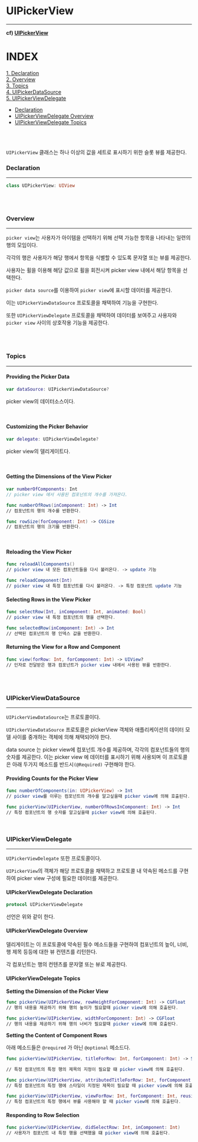 # UIPickerView
---

**cf) [UIPickerView](https://developer.apple.com/documentation/uikit/uipickerview)**

# INDEX

[1. Declaration](#Declaration)<br>
[2. Overview](#Overview)<br>
[3. Topics](#Topics)<br>
[4. UIPickerDataSource](#UIPickerViewDataSource)<br>
[5. UIPickerViewDelegate](#UIPickerViewDelegate)
-   [Declaration](#UIPickerViewDelegate-Declaration)
-   [UIPickerViewDelegate Overview](#UIPickerViewDelegate-Overview)
-   [UIPickerViewDelegate Topics](#UIPickerViewDelegate-Topics)

<br><br>

`UIPickerView` 클래스는 하나 이상의 값을 세트로 표시하기 위한 슬롯 뷰를 제공한다.

### Declaration
---

```swift
class UIPickerView: UIView
```

<br><br>

### Overview
---
`picker view`는 사용자가 아이템을 선택하기 위해 선택 가능한 항목을 나타내는 일련의 행의 모임이다.

각각의 행은 사용자가 해당 행에서 항목을 식별할 수 있도록 문자열 또는 뷰를 제공한다.

사용자는 휠을 이용해 해당 값으로 휠을 회전시켜 picker view 내에서 해당 항목을 선택한다.

`picker data source`를 이용하여 `picker view`에 표시할 데이터를 제공한다.

이는 `UIPickerViewDataSource` 프로토콜을 채택하여 기능을 구현한다.

또한 `UIPickerViewDelegate` 프로토콜을 채택하여 데이터를 보여주고 사용자와 `picker view` 사이의 상호작용 기능을 제공한다.

<br><br>

### Topics
---

#### Providing the Picker Data

```swift
var dataSource: UIPickerViewDataSource?
```

picker view의 데이터소스이다.

<br>

#### Customizing the Picker Behavior

```swift
var delegate: UIPickerViewDelegate?
```

picker view의 델리게이트다.

<br>

#### Getting the Dimensions of the View Picker

```swift
var numberOfComponents: Int
// picker view 에서 사용된 컴포넌트의 개수를 가져온다.

func numberOfRows(inComponent: Int) -> Int
// 컴포넌트의 행의 개수를 반환한다.

func rowSize(forComponent: Int) -> CGSize
// 컴포넌트의 행의 크기를 반환한다.
```
<br>

#### Reloading the View Picker

```swift
func reloadAllComponents()
// picker view 내 모든 컴포넌트들을 다시 불러온다. -> update 기능

func reloadComponent(Int)
// picker view 내 특정 컴포넌트를 다시 불러온다. -> 특정 컴포넌트 update 기능
```

#### Selecting Rows in the View Picker

```swift
func selectRow(Int, inComponent: Int, animated: Bool)
// picker view 내 특정 컴포넌트의 행을 선택한다.

func selectedRow(inComponent: Int) -> Int 
// 선택된 컴포넌트의 행 인덱스 값을 반환한다.
```

#### Returning the View for a Row and Component

```swift
func view(forRow: Int, forComponent: Int) -> UIView?
// 인자로 전달받은 행과 컴포넌트가 picker view 내에서 사용된 뷰를 반환한다.
```

<br> <br>

### UIPickerViewDataSource
---

`UIPickerViewDataSource`는 프로토콜이다.

`UIPickerViewDataSource` 프로토콜은 pickerView 객체와 애플리케이션의 데이터 모델 사이를 중개하는 객체에 의해 채택되어야 한다.

data source 는 picker view에 컴포넌트 개수를 제공하며, 각각의 컴포넌트들의 행의 숫자를 제공한다. 이는 picker view 에 데이터를 표시하기 위해 사용되며 이 프로토콜은 아래 두가지 메소드를 반드시`(@Required)` 구현해야 한다.

#### Providing Counts for the Picker View
```swift
func numberOfComponents(in: UIPickerView) -> Int
// picker view를 이루는 컴포넌트의 개수를 알고싶을때 picker view에 의해 호출된다.

func pickerView(UIPickerView, numberOfRowsInComponent: Int) -> Int
// 특정 컴포넌트의 행 숫자를 알고싶을때 picker view에 의해 호출된다.
```

<br> 

### UIPickerViewDelegate
---

`UIPickerViewDelegate` 또한 프로토콜이다.

`UIPickerView`의 객체가 해당 프로토콜을 채택하고 프로토콜 내 약속된 메소드를 구현하여 picker view 구성에 필요한 데이터를 제공한다.


#### UIPickerViewDelegate Declaration

```swift
protocol UIPickerViewDelegate
```

선언은 위와 같이 한다.
<br>

#### UIPickerViewDelegate Overview

델리게이트는 이 프로토콜에 약속된 필수 메소드들을 구현하여 컴포넌트의 높이, 너비, 행 제목 등등에 대한 뷰 컨텐츠를 리턴한다.

각 컴포넌트는 행의 컨텐츠를 문자열 또는 뷰로 제공한다.
<br>

#### UIPickerViewDelegate Topics

**Setting the Dimension of the Picker View**

```swift
func pickerView(UIPickerView, rowHeightForComponent: Int) -> CGFloat
// 행의 내용을 제공하기 위해 행의 높이가 필요할때 picker view에 의해 호출된다.

func pickerView(UIPickerView, widthForComponent: Int) -> CGFloat
// 행의 내용을 제공하기 위해 행의 너비가 필요할때 picker view에 의해 호출된다.
```

**Setting the Content of Component Rows**

아래 메소드들은 `@required` 가 아닌 `@optional` 메소드다.

```swift
func pickerView(UIPickerView, titleForRow: Int, forComponent: Int) -> String?

// 특정 컴포넌트의 특정 행의 제목의 지정이 필요할 떄 picker view에 의해 호출된다.

func pickerView(UIPickerView, attributedTitleForRow: Int, forComponent: Int) -> NSAttributedString?
// 특정 컴포넌트의 특정 행에 스타일이 지정된 제목이 필요할 때 picker view에 의해 호출된다.

func pickerView(UIPickerView, viewForRow: Int, forComponent: Int, reusing: UIView?) -> UIView
// 특정 컴포넌트의 특정 행에서 뷰를 사용해야 할 때 picker view에 의해 호출된다.
```

#### Responding to Row Selection
```swift
func pickerView(UIPickerView, didSelectRow: Int, inComponent: Int) 
// 사용자가 컴포넌트 내 특정 행을 선택했을 떄 picker view에 의해 호출된다.
```